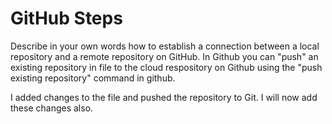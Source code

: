# GitHub Steps

Describe in your own words how to establish a connection between a local repository and a remote repository on GitHub.
In Github you can "push" an existing repository in file to the cloud respository on Github using the "push existing repository" command in github.

I added changes to the file and pushed the repository to Git. I will now add these changes also. 